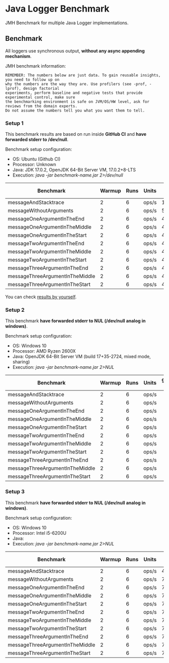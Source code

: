 # Java Logger Benchmark

JMH Benchmark for multiple Java Logger implementations.

## Benchmark

All loggers use synchronous output, **without any async appending mechanism**.

JMH benchmark information:
```text
REMEMBER: The numbers below are just data. To gain reusable insights, you need to follow up on
why the numbers are the way they are. Use profilers (see -prof, -lprof), design factorial
experiments, perform baseline and negative tests that provide experimental control, make sure
the benchmarking environment is safe on JVM/OS/HW level, ask for reviews from the domain experts.
Do not assume the numbers tell you what you want them to tell.
```

### Setup 1

This benchmark results are based on run inside **GitHub CI** and **have forwarded stderr to /dev/null**.

Benchmark setup configuration:
- OS: Ubuntu (Github CI)
- Processor: Unknown
- Java: JDK 17.0.2, OpenJDK 64-Bit Server VM, 17.0.2+8-LTS
- Execution: *java -jar benchmark-name.jar 2>/dev/null*

| Benchmark | Warmup | Runs | Units | goodforgod-simple | slf4j-simple | logback | log4j | java-system |
|---|---|---|---|---|---|---|---|---|
| messageAndStacktrace            | 2 | 6 | ops/s | 117365±2118 | 12832±1087 | 118095±2158 | 103683±3284 | 40342±629 |
| messageWithoutArguments         | 2 | 6 | ops/s | 503906±24217 | 176912±13586 | 488800±37822 | 420665±8805 | 40777±617 |
| messageOneArgumentInTheEnd      | 2 | 6 | ops/s | 475680±23021 | 170384±29214 | 450336±4803 | 413645±32625 | 41513±823 |
| messageOneArgumentInTheMiddle   | 2 | 6 | ops/s | 476436±12130 | 190546±13642 | 454803±21936 | 429710±13751 | 41482±1392 |
| messageOneArgumentInTheStart    | 2 | 6 | ops/s | 460164±11014 | 186111±15280 | 444657±2332 | 417252±8034 | 40407±1313 |
| messageTwoArgumentInTheEnd      | 2 | 6 | ops/s | 449377±9286 | 178412±26319 | 440259±3819 | 371821±25846 | 40151±716 |
| messageTwoArgumentInTheMiddle   | 2 | 6 | ops/s | 437624±4854 | 182567±17643 | 439746±12459 | 409443±10546 | 40756±690 |
| messageTwoArgumentInTheStart    | 2 | 6 | ops/s | 433289±16436 | 181263±22115 | 433450±21592 | 387061±7459 | 40064±503 |
| messageThreeArgumentInTheEnd    | 2 | 6 | ops/s | 435443±14175 | 179582±21615 | 427762±34262 | 393146±8272 | 40407±1313 |
| messageThreeArgumentInTheMiddle | 2 | 6 | ops/s | 434948±25266 | 184036±20658 | 420698±32571 | 378362±15518 | 40150±681 |
| messageThreeArgumentInTheStart  | 2 | 6 | ops/s | 441791±26952 | 183132±10275 | 422269±32483 | 398629±7963 | 39304±988 |

You can check [results by yourself](https://github.com/GoodforGod/java-logger-benchmark/actions/runs/1989473193).

### Setup 2

This benchmark **have forwarded stderr to NUL (/dev/null analog in windows)**.

Benchmark setup configuration:
- OS: Windows 10
- Processor: AMD Ryzen 2600X
- Java: OpenJDK 64-Bit Server VM (build 17+35-2724, mixed mode, sharing)
- Execution: *java -jar benchmark-name.jar 2>NUL*

| Benchmark | Warmup | Runs | Units | goodforgod-simple | slf4j-simple | logback | log4j | java-system |
|---|---|---|---|---|---|---|---|---|
| messageAndStacktrace            | 2 | 6 | ops/s |  |  |  |  |  |
| messageWithoutArguments         | 2 | 6 | ops/s |  |  |  |  |  |
| messageOneArgumentInTheEnd      | 2 | 6 | ops/s |  |  |  |  |  |
| messageOneArgumentInTheMiddle   | 2 | 6 | ops/s |  |  |  |  |  |
| messageOneArgumentInTheStart    | 2 | 6 | ops/s |  |  |  |  |  |
| messageTwoArgumentInTheEnd      | 2 | 6 | ops/s |  |  |  |  |  |
| messageTwoArgumentInTheMiddle   | 2 | 6 | ops/s |  |  |  |  |  |
| messageTwoArgumentInTheStart    | 2 | 6 | ops/s |  |  |  |  |  |
| messageThreeArgumentInTheEnd    | 2 | 6 | ops/s |  |  |  |  |  |
| messageThreeArgumentInTheMiddle | 2 | 6 | ops/s |  |  |  |  |  |
| messageThreeArgumentInTheStart  | 2 | 6 | ops/s |  |  |  |  |  |

### Setup 3

This benchmark **have forwarded stderr to NUL (/dev/null analog in windows)**.

Benchmark setup configuration:
- OS: Windows 10
- Processor: Intel i5-6200U
- Java: 
- Execution: *java -jar benchmark-name.jar 2>NUL*

| Benchmark | Warmup | Runs | Units | goodforgod-simple | slf4j-simple | logback | log4j | java-system |
|---|---|---|---|---|---|---|---|---|
| messageAndStacktrace            | 2 | 6 | ops/s | 44741±1227 | 2074±166 | 30574±551 | 28409±718 | 15384±161 |
| messageWithoutArguments         | 2 | 6 | ops/s | 77648±2357 | 33142±4502 | 72632±2107 | 70858±4008 | 20126±5878 |
| messageOneArgumentInTheEnd      | 2 | 6 | ops/s | 75533±4976 | 32307±12165 | 70459±1576 | 67934±3651 | 20420±693 |
| messageOneArgumentInTheMiddle   | 2 | 6 | ops/s | 75453±8568 | 31073±6345 | 71517±3054 | 65894±6387 | 20141±585 |
| messageOneArgumentInTheStart    | 2 | 6 | ops/s | 73486±15079 | 31229±7186 | 66942±2062 | 66961±1409 | 20163±276 |
| messageTwoArgumentInTheEnd      | 2 | 6 | ops/s | 75008±1818 | 32632±448 | 66768±4096 | 65697±1048 | 20421±265 |
| messageTwoArgumentInTheMiddle   | 2 | 6 | ops/s | 75396±1473 | 30265±3249 | 69392±7265 | 68996±4110 | 20178±344 |
| messageTwoArgumentInTheStart    | 2 | 6 | ops/s | 75785±2851 | 34428±996 | 68737±4562 | 67683±1720 | 20206±239 |
| messageThreeArgumentInTheEnd    | 2 | 6 | ops/s | 75579±4230 | 30621±5432 | 66103±2858 | 66542±2149 | 20232±371 |
| messageThreeArgumentInTheMiddle | 2 | 6 | ops/s | 74463±1725 | 30986±4792 | 69847±1797 | 66406±1474 | 20311±333 |
| messageThreeArgumentInTheStart  | 2 | 6 | ops/s | 75444±1727 | 30203±4660 | 68149±3567 | 66786±1621 | 20280±315 |
